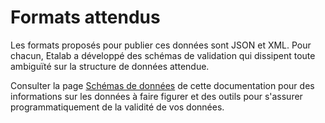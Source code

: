# Formats attendus

Les formats proposés pour publier ces données sont JSON et XML. Pour chacun, Etalab a développé des schémas de validation qui dissipent toute ambiguïté sur la structure de données attendue.

Consulter la page [Schémas de données](comprendre-les-decp/schemas.md) de cette documentation pour des informations sur les données à faire figurer et des outils pour s'assurer programmatiquement de la validité de vos données.